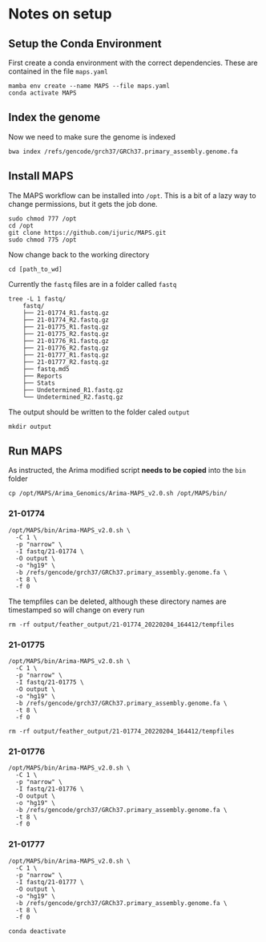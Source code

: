 # Notes on setup

## Setup the Conda Environment

First create a conda environment with the correct dependencies.
These are contained in the file `maps.yaml`

```
mamba env create --name MAPS --file maps.yaml
conda activate MAPS
```

## Index the genome

Now we need to make sure the genome is indexed

```
bwa index /refs/gencode/grch37/GRCh37.primary_assembly.genome.fa
```

## Install MAPS

The MAPS workflow can be installed into `/opt`.
This is a bit of a lazy way to change permissions, but it gets the job done.

```
sudo chmod 777 /opt
cd /opt
git clone https://github.com/ijuric/MAPS.git
sudo chmod 775 /opt
```

Now change back to the working directory

```
cd [path_to_wd]
```

Currently the `fastq` files are in a folder called `fastq`

```
tree -L 1 fastq/
	fastq/
	├── 21-01774_R1.fastq.gz
	├── 21-01774_R2.fastq.gz
	├── 21-01775_R1.fastq.gz
	├── 21-01775_R2.fastq.gz
	├── 21-01776_R1.fastq.gz
	├── 21-01776_R2.fastq.gz
	├── 21-01777_R1.fastq.gz
	├── 21-01777_R2.fastq.gz
	├── fastq.md5
	├── Reports
	├── Stats
	├── Undetermined_R1.fastq.gz
	└── Undetermined_R2.fastq.gz
```

The output should be written to the folder caled `output`

```
mkdir output
```

## Run MAPS

As instructed, the Arima modified script **needs to be copied** into the `bin` folder

```
cp /opt/MAPS/Arima_Genomics/Arima-MAPS_v2.0.sh /opt/MAPS/bin/
```

### 21-01774

```
/opt/MAPS/bin/Arima-MAPS_v2.0.sh \
  -C 1 \
  -p "narrow" \
  -I fastq/21-01774 \
  -O output \
  -o "hg19" \
  -b /refs/gencode/grch37/GRCh37.primary_assembly.genome.fa \
  -t 8 \
  -f 0 
```

The tempfiles can be deleted, although these directory names are timestamped so will change on every run

```
rm -rf output/feather_output/21-01774_20220204_164412/tempfiles
```

### 21-01775

```
/opt/MAPS/bin/Arima-MAPS_v2.0.sh \
  -C 1 \
  -p "narrow" \
  -I fastq/21-01775 \
  -O output \
  -o "hg19" \
  -b /refs/gencode/grch37/GRCh37.primary_assembly.genome.fa \
  -t 8 \
  -f 0 
```

```
rm -rf output/feather_output/21-01774_20220204_164412/tempfiles
```

### 21-01776

```
/opt/MAPS/bin/Arima-MAPS_v2.0.sh \
  -C 1 \
  -p "narrow" \
  -I fastq/21-01776 \
  -O output \
  -o "hg19" \
  -b /refs/gencode/grch37/GRCh37.primary_assembly.genome.fa \
  -t 8 \
  -f 0 
```

### 21-01777

```
/opt/MAPS/bin/Arima-MAPS_v2.0.sh \
  -C 1 \
  -p "narrow" \
  -I fastq/21-01777 \
  -O output \
  -o "hg19" \
  -b /refs/gencode/grch37/GRCh37.primary_assembly.genome.fa \
  -t 8 \
  -f 0 
```

```
conda deactivate 
```